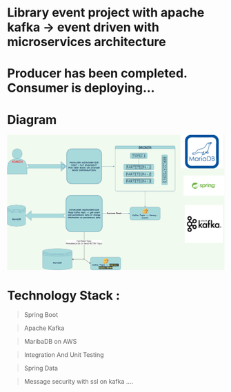 # Library event project with apache kafka -> event driven with microservices architecture

# Producer has been completed. Consumer is deploying... 

# Diagram


<p align="center">
<img src="img/diagram-new.png" alt="ci" width="900" class="center">
</p>

# Technology Stack :

 > Spring Boot

 > Apache Kafka

 > MaribaDB on AWS

 > Integration And Unit Testing

 > Spring Data
 
 > Message security with ssl on kafka .... 
